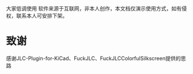 大家低调使用
软件来源于互联网，非本人创作，本文档仅演示使用方式，如有侵权，联系本人可安排下架。
# 致谢
  感谢JLC-Plugin-for-KiCad、FuckJLC、FuckJLCColorfulSilkscreen提供的思路
